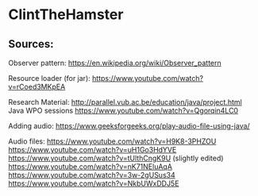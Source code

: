 # ClintTheHamster


## Sources:

Observer pattern:			https://en.wikipedia.org/wiki/Observer_pattern

Resource loader (for jar):	https://www.youtube.com/watch?v=rCoed3MKpEA

Research Material:			http://parallel.vub.ac.be/education/java/project.html
							Java WPO sessions
							https://www.youtube.com/watch?v=Qgorqin4LC0
														
Adding audio:				https://www.geeksforgeeks.org/play-audio-file-using-java/

Audio files:				https://www.youtube.com/watch?v=H9K8-3PHZOU
							https://www.youtube.com/watch?v=uH1Go3HdYVE
							https://www.youtube.com/watch?v=tUlthCngK9U (slightly edited)
							https://www.youtube.com/watch?v=nK71NEluAqA
							https://www.youtube.com/watch?v=3w-2gUSus34
							https://www.youtube.com/watch?v=NkbUWxDDJ5E